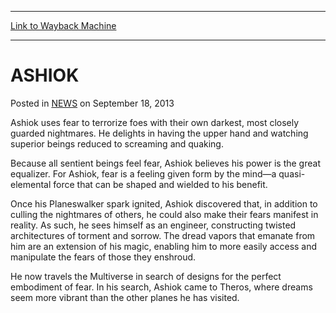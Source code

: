 
---
[Link to Wayback Machine](https://web.archive.org/web/20220528081137/https://magic.wizards.com/en/articles/archive/ashiok-2013-09-18)

[_metadata_:description]:- "Ashiok terrorizes foes with their darkest, most closely guarded nightmares. He delights in fear mongering and reducing superior beings to quaking cowards."
[_metadata_:generator]:- "Drupal 7 (http://drupal.org)"
[_metadata_:node]:- "46512"
[_metadata_:publish_date]:- "2013-09-18"
[_metadata_:source]:- "div-main-content"
[_metadata_:title]:- "ASHIOK"
[_metadata_:wayback_capture_timestamp]:- "2022-05-28 08:11:37"
[_metadata_:wayback_raw_url]:- "https://web.archive.org/web/20220528081137id_/https://magic.wizards.com/en/articles/archive/ashiok-2013-09-18"
[_metadata_:wayback_url]:- "https://magic.wizards.com/en/articles/archive/ashiok-2013-09-18"
---


ASHIOK
======



 Posted in [NEWS](/en/articles)
 on September 18, 2013 










Ashiok uses fear to terrorize foes with their own darkest, most closely guarded nightmares. He delights in having the upper hand and watching superior beings reduced to screaming and quaking.


Because all sentient beings feel fear, Ashiok believes his power is the great equalizer. For Ashiok, fear is a feeling given form by the mind—a quasi-elemental force that can be shaped and wielded to his benefit.


Once his Planeswalker spark ignited, Ashiok discovered that, in addition to culling the nightmares of others, he could also make their fears manifest in reality. As such, he sees himself as an engineer, constructing twisted architectures of torment and sorrow. The dread vapors that emanate from him are an extension of his magic, enabling him to more easily access and manipulate the fears of those they enshroud.


He now travels the Multiverse in search of designs for the perfect embodiment of fear. In his search, Ashiok came to Theros, where dreams seem more vibrant than the other planes he has visited.







